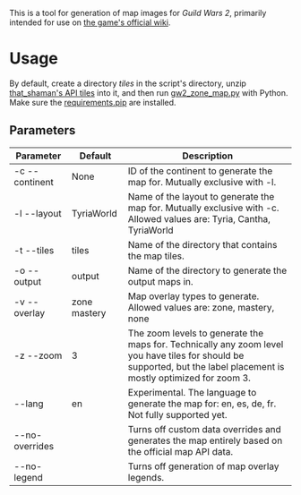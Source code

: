 This is a tool for generation of map images for _Guild Wars 2_, primarily intended for use on [the game's official wiki](https://wiki.guildwars2.com/).

# Usage

By default, create a directory _tiles_ in the script's directory, unzip [that_shaman's API tiles](https://thatshaman.com/files/maps/) into it, and then
run [gw2_zone_map.py](gw2_zone_map.py) with Python. Make sure the [requirements.pip](requirements.pip) are installed.

## Parameters

| Parameter      | Default      | Description                                                                                                                                                          |
|----------------|--------------|----------------------------------------------------------------------------------------------------------------------------------------------------------------------|
| -c --continent | None         | ID of the continent to generate the map for. Mutually exclusive with -l.                                                                                             |
| -l --layout    | TyriaWorld   | Name of the layout to generate the map for. Mutually exclusive with -c. Allowed values are: Tyria, Cantha, TyriaWorld                                                |
| -t --tiles     | tiles        | Name of the directory that contains the map tiles.                                                                                                                   |
| -o --output    | output       | Name of the directory to generate the output maps in.                                                                                                                |
| -v --overlay   | zone mastery | Map overlay types to generate. Allowed values are: zone, mastery, none                                                                                               |
| -z --zoom      | 3            | The zoom levels to generate the maps for. Technically any zoom level you have tiles for should be supported, but the label placement is mostly optimized for zoom 3. |
| --lang         | en           | Experimental. The language to generate the map for: en, es, de, fr. Not fully supported yet.                                                                         |
| --no-overrides |              | Turns off custom data overrides and generates the map entirely based on the official map API data.                                                                   |
| --no-legend    |              | Turns off generation of map overlay legends.                                                                                                                         |
